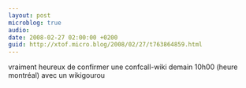 ```yaml
---
layout: post
microblog: true
audio: 
date: 2008-02-27 02:00:00 +0200
guid: http://xtof.micro.blog/2008/02/27/t763864859.html
---
```

vraiment heureux de confirmer une confcall-wiki demain 10h00 (heure montréal) avec un wikigourou
